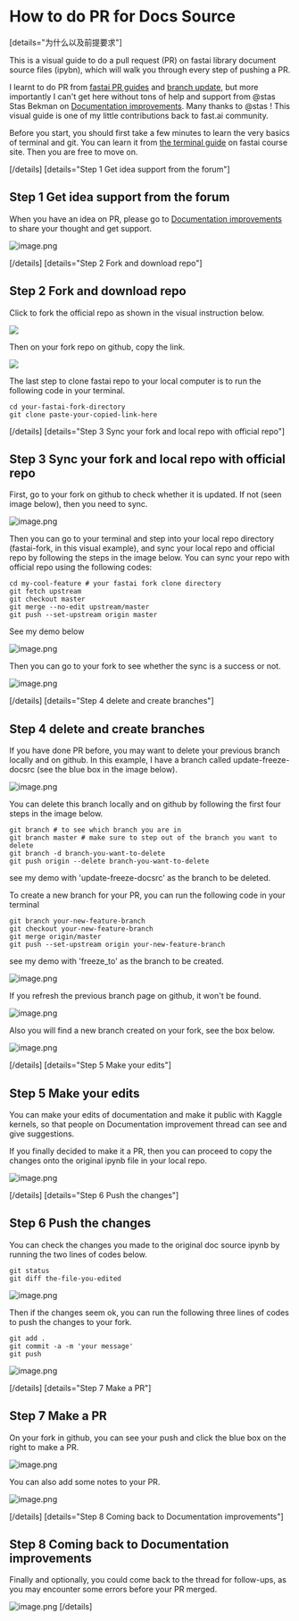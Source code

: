 
# How to do PR for Docs Source


[details="为什么以及前提要求"]

This is a visual guide to do a pull request (PR) on fastai library document source files (ipybn), which will walk you through every step of pushing a PR. 

I learnt to do PR from [fastai PR guides](https://docs.fast.ai/gen_doc_main.html#process-for-contributing-to-the-docs) and [branch update](https://docs.fast.ai/dev/git.html#how-to-keep-your-feature-branch-up-to-date), but more importantly I can't get here without tons of help and support from @stas Stas Bekman on [Documentation improvements](https://forums.fast.ai/t/documentation-improvements/32550). Many thanks to @stas ! This visual guide is one of my little contributions back to fast.ai community.

Before you start, you should first take a few minutes to learn the very basics of terminal and git. You can learn it from [the terminal guide](https://course.fast.ai/terminal_tutorial.html) on fastai course site. Then you are free to move on.

[/details]
[details="Step 1 Get idea support from the forum"]

## Step 1 Get idea support from the forum


When you have an idea on PR, please go to [Documentation improvements](https://forums.fast.ai/t/documentation-improvements/32550) to share your thought and get support.

![image.png](https://github.com/EmbraceLife/fastai_treasures/blob/master/PRimages/PR01.png?raw=true)

[/details]
[details="Step 2 Fork and download repo"]

## Step 2 Fork and download repo

Click to fork the official repo as shown in the visual instruction below.

![](https://github.com/EmbraceLife/fastai_treasures/blob/master/PRimages/PR00.png?raw=true)

Then on your fork repo on github, copy the link.

![](https://github.com/EmbraceLife/fastai_treasures/blob/master/PRimages/PR00a.png?raw=true)

The last step to clone fastai repo to your local computer is to run the following code in your terminal.
```
cd your-fastai-fork-directory
git clone paste-your-copied-link-here
```
[/details]
[details="Step 3 Sync your fork and local repo with official repo"]
## Step 3 Sync your fork and local repo with official repo

First, go to your fork on github to check whether it is updated. If not (seen image below), then you need to sync.

![image.png](https://github.com/EmbraceLife/fastai_treasures/blob/master/PRimages/PR02.png?raw=true)

Then you can go to your terminal and step into your local repo directory (fastai-fork, in this visual example), and sync your local repo and official repo by following the steps in the image below.
You can sync your repo with official repo using the following codes:
```
cd my-cool-feature # your fastai fork clone directory
git fetch upstream
git checkout master
git merge --no-edit upstream/master
git push --set-upstream origin master
```
See my demo below

![image.png](https://github.com/EmbraceLife/fastai_treasures/blob/master/PRimages/PR03.png?raw=true)

Then you can go to your fork to see whether the sync is a success or not.

![image.png](https://github.com/EmbraceLife/fastai_treasures/blob/master/PRimages/PR03.5.png?raw=true)

[/details]
[details="Step 4 delete and create branches"]
## Step 4 delete and create branches

If you have done PR before, you may want to delete your previous branch locally and on github. In this example, I have a branch called update-freeze-docsrc (see the blue box in the image below).

![image.png](https://github.com/EmbraceLife/fastai_treasures/blob/master/PRimages/PR04.png?raw=true)

You can delete this branch locally and on github by following the first four steps in the image below.     
```
git branch # to see which branch you are in
git branch master # make sure to step out of the branch you want to delete
git branch -d branch-you-want-to-delete
git push origin --delete branch-you-want-to-delete
```
see my demo with 'update-freeze-docsrc' as the branch to be deleted.

To create a new branch for your PR, you can run the following code in your terminal
```
git branch your-new-feature-branch
git checkout your-new-feature-branch
git merge origin/master
git push --set-upstream origin your-new-feature-branch 
```
see my demo with 'freeze_to' as the branch to be created.

![image.png](https://github.com/EmbraceLife/fastai_treasures/blob/master/PRimages/PR06.png?raw=true)

If you refresh the previous branch page on github, it won't be found.

![image.png](https://github.com/EmbraceLife/fastai_treasures/blob/master/PRimages/PR05.png?raw=true)

Also you will find a new branch created on your fork, see the box below.

![image.png](https://github.com/EmbraceLife/fastai_treasures/blob/master/PRimages/PR07.png?raw=true)

[/details]
[details="Step 5 Make your edits"]
## Step 5 Make your edits

You can make your edits of documentation and make it public with Kaggle kernels, so that people on Documentation improvement thread can see and give suggestions.

If you finally decided to make it a PR, then you can proceed to copy the changes onto the original ipynb file in your local repo.

![image.png](https://github.com/EmbraceLife/fastai_treasures/blob/master/PRimages/PR08.png?raw=true)

[/details]
[details="Step 6 Push the changes"]
## Step 6 Push the changes

You can check the changes you made to the original doc source ipynb by running the two lines of codes below.
```
git status
git diff the-file-you-edited
```

![image.png](https://github.com/EmbraceLife/fastai_treasures/blob/master/PRimages/PR09.png?raw=true)

Then if the changes seem ok, you can run the following three lines of codes to push the changes to your fork.
```
git add .
git commit -a -m 'your message'
git push
```

![image.png](https://github.com/EmbraceLife/fastai_treasures/blob/master/PRimages/PR10.png?raw=true)

[/details]
[details="Step 7 Make a PR"]
## Step 7 Make a PR

On your fork in github, you can see your push and click the blue box on the right to make a PR.

![image.png](https://github.com/EmbraceLife/fastai_treasures/blob/master/PRimages/PR11.png?raw=true)

You can also add some notes to your PR.

![image.png](https://github.com/EmbraceLife/fastai_treasures/blob/master/PRimages/PR12.png?raw=true)

[/details]
[details="Step 8 Coming back to Documentation improvements"]
## Step 8 Coming back to Documentation improvements

Finally and optionally, you could come back to the thread for follow-ups, as you may encounter some errors before your PR merged. 

![image.png](https://github.com/EmbraceLife/fastai_treasures/blob/master/PRimages/PR13.png?raw=true)
[/details]